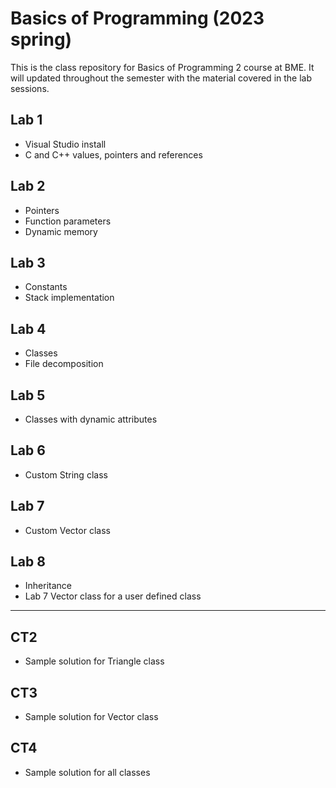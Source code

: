 # Basics of Programming (2023 spring)
This is the class repository for Basics of Programming 2 course at BME. It will updated throughout the semester with the material covered in the lab sessions.

## Lab 1
- Visual Studio install
- C and C++ values, pointers and references

## Lab 2
- Pointers
- Function parameters
- Dynamic memory

## Lab 3
- Constants
- Stack implementation

## Lab 4
- Classes
- File decomposition

## Lab 5
- Classes with dynamic attributes

## Lab 6
- Custom String class

## Lab 7
- Custom Vector class

## Lab 8
- Inheritance
- Lab 7 Vector class for a user defined class

---

## CT2
- Sample solution for Triangle class

## CT3
- Sample solution for Vector class

## CT4
- Sample solution for all classes
